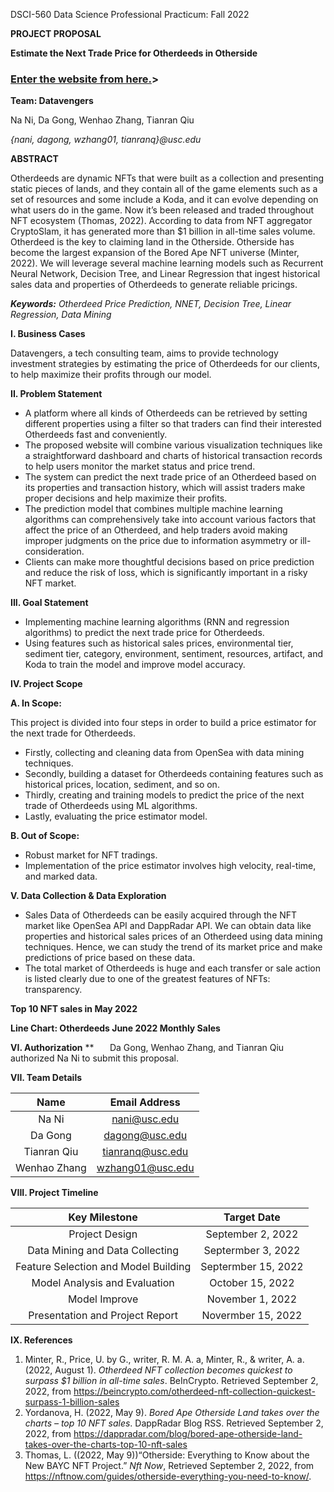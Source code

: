 ﻿DSCI-560 Data Science Professional Practicum: Fall 2022

**PROJECT PROPOSAL** 

**Estimate the Next Trade Price for Otherdeeds in Otherside**

### [Enter the website from here.](https://dag0ng-block-chain-database--home-vm3dm9.streamlit.app/About)> 

**Team: Datavengers**

Na Ni, Da Gong, Wenhao Zhang, Tianran Qiu 

*{nani, dagong, wzhang01, tianranq}@usc.edu* 

**ABSTRACT** 

Otherdeeds are dynamic NFTs that were built as a collection and presenting static pieces of lands, and they contain all of the game elements such as a set of resources and some include a Koda, and it can evolve depending on what users do in the game. Now it’s been released and traded throughout NFT ecosystem (Thomas, 2022). According to data from NFT aggregator CryptoSlam, it has generated more than $1 billion in all-time sales volume. Otherdeed is the key to claiming land in the Otherside. Otherside has become the largest expansion of the Bored Ape NFT universe (Minter, 2022). We will leverage several machine learning models such as Recurrent Neural Network, Decision Tree, and Linear Regression that ingest historical sales data and properties of Otherdeeds to generate reliable pricings.

***Keywords:** Otherdeed Price Prediction, NNET, Decision Tree, Linear Regression, Data Mining* 

**I. Business Cases** 

Datavengers, a tech consulting team, aims to provide technology investment strategies by estimating the price of Otherdeeds for our clients, to help maximize their profits through our model.

**II. Problem Statement** 

- A platform where all kinds of Otherdeeds can be retrieved by setting different properties using a filter so that traders can find their interested Otherdeeds fast and conveniently. 
- The proposed website will combine various visualization techniques like a straightforward dashboard and charts of historical transaction records to help users monitor the market status and price trend.
- The system can predict the next trade price of an Otherdeed based on its properties and transaction history, which will assist traders make proper decisions and help maximize their profits.
- The prediction model that combines multiple machine learning algorithms can comprehensively take into account various factors that affect the price of an Otherdeed, and help traders avoid making improper judgments on the price due to information asymmetry or ill-consideration. 
- Clients can make more thoughtful decisions based on price prediction and reduce the risk of loss, which is significantly important in a risky NFT market.

**III. Goal Statement**

- Implementing machine learning algorithms (RNN and regression algorithms) to predict the next trade price for Otherdeeds.
- Using features such as historical sales prices, environmental tier, sediment tier, category, environment, sentiment, resources, artifact, and Koda to train the model and improve model accuracy.

**IV. Project Scope** 

**A. In Scope:** 

This project is divided into four steps in order to build a price estimator for the next trade for Otherdeeds.

- Firstly, collecting and cleaning data from OpenSea with data mining techniques.
- Secondly, building a dataset for Otherdeeds containing features such as historical prices, location, sediment, and so on.
- Thirdly, creating and training models to predict the price of the next trade of Otherdeeds using ML algorithms.
- Lastly, evaluating the price estimator model.

**B. Out of Scope:** 

- Robust market for NFT tradings.
- Implementation of the price estimator involves high velocity, real-time, and marked data.

**V. Data Collection & Data Exploration** 

- Sales Data of Otherdeeds can be easily acquired through the NFT market like OpenSea API and DappRadar API. We can obtain data like properties and historical sales prices of an Otherdeed using data mining techniques. Hence, we can study the trend of its market price and make predictions of price based on these data.
- The total market of Otherdeeds is huge and each transfer or sale action is listed clearly due to one of the greatest features of NFTs: transparency.

**Top 10 NFT sales in May 2022**

**Line Chart: Otherdeeds June 2022 Monthly Sales**

**VI. Authorization**
**
`	`Da Gong, Wenhao Zhang, and Tianran Qiu authorized Na Ni to submit this proposal.

**VII. Team Details**

|**Name**|**Email Address**|
| :-: | :-: |
|Na Ni|nani@usc.edu|
|Da Gong|dagong@usc.edu|
|Tianran Qiu|tianranq@usc.edu|
|Wenhao Zhang|wzhang01@usc.edu|
**VIII. Project Timeline**

|**Key Milestone**|**Target Date**|
| :-: | :-: |
|Project Design|September 2, 2022|
|Data Mining and Data Collecting|Septermber 3, 2022|
|Feature Selection and Model Building|Septermber 15, 2022|
|Model Analysis and Evaluation|October 15, 2022|
|Model Improve|November 1, 2022|
|Presentation and Project Report|Novermber 15, 2022|
**IX. References**

1. Minter, R., Price, U. by G., writer, R. M. A. a, Minter, R., & writer, A. a. (2022, August 1). *Otherdeed NFT collection becomes quickest to surpass $1 billion in all-time sales*. BeInCrypto. Retrieved September 2, 2022, from <https://beincrypto.com/otherdeed-nft-collection-quickest-surpass-1-billion-sales>
1. Yordanova, H. (2022, May 9). *Bored Ape Otherside Land takes over the charts – top 10 NFT sales*. DappRadar Blog RSS. Retrieved September 2, 2022, from <https://dappradar.com/blog/bored-ape-otherside-land-takes-over-the-charts-top-10-nft-sales> 
1. Thomas, L. ((2022, May 9))“Otherside: Everything to Know about the New BAYC NFT Project.” *Nft Now*, Retrieved September 2, 2022, from <https://nftnow.com/guides/otherside-everything-you-need-to-know/>.
